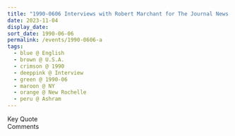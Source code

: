 ```yaml
---
title: "1990-0606 Interviews with Robert Marchant for The Journal News Newspaper and with a Taiwanese Lady for World Journal Newspaper, Āśhram, 96 Shadow Lane, New Rochelle, NY, U.S.A."
date: 2023-11-04
display_date: 
sort_date: 1990-06-06
permalink: /events/1990-0606-a
tags:
  - blue @ English
  - brown @ U.S.A.
  - crimson @ 1990
  - deeppink @ Interview
  - green @ 1990-06
  - maroon @ NY
  - orange @ New Rochelle
  - peru @ Ashram
---
```


<wave-list>
  <list-title color="green" width="75">Key Quote</list-title>
  <list-item color="BlanchedAlmond"  width="200"></list-item>
  <list-item color="Lavender"></list-item>
  <list-item color="BlanchedAlmond"></list-item>
</wave-list>

<br>

<wave-list>
  <list-title color="green" width="75">Comments</list-title>
  <list-item color="BlanchedAlmond"  width="200"></list-item>
  <list-item color="Lavender"></list-item>
  <list-item color="BlanchedAlmond"></list-item>
</wave-list>